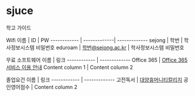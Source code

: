 # sjuce
학고 가이드

Wifi
이름 | ID | PW
------------ | -------------| -------------
sejong | 학번 | 학사정보시스템 비밀번호 
eduroam | 학번@sejong.ac.kr | 학사정보시스템 비밀번호 

무료 소프트웨어
이름 | 링크
------------ | -------------
Office 365 | [Office 365 서비스 이용 안내](http://o365.sejong.ac.kr/mysql/User/intro.jsp)
Content column 1 | Content column 2

졸업요건
이름 | 링크
------------ | -------------
고전독서 | [대양휴머니티칼리지](http://classic.sejong.ac.kr/)
공인영어점수 | Content column 2

